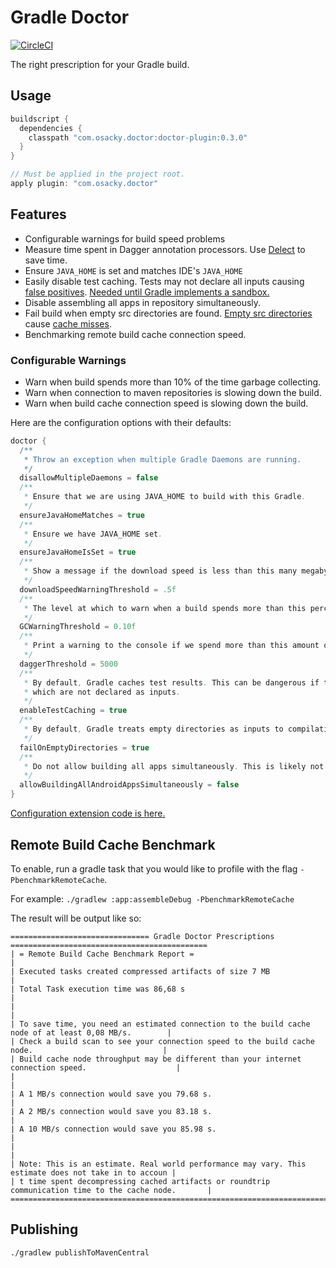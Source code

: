 # Gradle Doctor

[![CircleCI](https://circleci.com/gh/runningcode/gradle-doctor/tree/master.svg?style=svg)](https://circleci.com/gh/runningcode/gradle-doctor/tree/master)

The right prescription for your Gradle build.

## Usage

``` groovy
buildscript {
  dependencies {
    classpath "com.osacky.doctor:doctor-plugin:0.3.0"
  }
}

// Must be applied in the project root.
apply plugin: "com.osacky.doctor"
```

## Features
* Configurable warnings for build speed problems
* Measure time spent in Dagger annotation processors. Use [Delect](http://github.com/soundcloud/delect) to save time.
* Ensure `JAVA_HOME` is set and matches IDE's `JAVA_HOME`
* Easily disable test caching. Tests may not declare all inputs causing [false positives](https://github.com/gradle/gradle/issues/9151). [Needed until Gradle implements a sandbox.](https://github.com/gradle/gradle/issues/9210)
* Disable assembling all apps in repository simultaneously.
* Fail build when empty src directories are found. [Empty src directories](https://github.com/gradle/gradle/issues/2463) cause [cache misses](https://developers.soundcloud.com/blog/dagger-reflect).
* Benchmarking remote build cache connection speed.

### Configurable Warnings
* Warn when build spends more than 10% of the time garbage collecting.
* Warn when connection to maven repositories is slowing down the build.
* Warn when build cache connection speed is slowing down the build.

Here are the configuration options with their defaults:
``` groovy
doctor {
  /**
   * Throw an exception when multiple Gradle Daemons are running.
   */
  disallowMultipleDaemons = false
  /**
   * Ensure that we are using JAVA_HOME to build with this Gradle.
   */
  ensureJavaHomeMatches = true
  /**
   * Ensure we have JAVA_HOME set.
   */
  ensureJavaHomeIsSet = true
  /**
   * Show a message if the download speed is less than this many megabytes / sec.
   */
  downloadSpeedWarningThreshold = .5f
  /**
   * The level at which to warn when a build spends more than this percent garbage collecting.
   */
  GCWarningThreshold = 0.10f
  /**
   * Print a warning to the console if we spend more than this amount of time with Dagger annoation processors.
   */
  daggerThreshold = 5000
  /**
   * By default, Gradle caches test results. This can be dangerous if tests rely on timestamps, dates, or other files
   * which are not declared as inputs.
   */
  enableTestCaching = true
  /**
   * By default, Gradle treats empty directories as inputs to compilation tasks. This can cause cache misses.
   */
  failOnEmptyDirectories = true
  /**
   * Do not allow building all apps simultaneously. This is likely not what the user intended.
   */
  allowBuildingAllAndroidAppsSimultaneously = false
}
```
[Configuration extension code is here.](https://github.com/runningcode/gradle-doctor/blob/master/doctor-plugin/src/main/java/com/osacky/doctor/DoctorExtension.kt)

## Remote Build Cache Benchmark
To enable, run a gradle task that you would like to profile with the flag `-PbenchmarkRemoteCache`.

For example:
`./gradlew :app:assembleDebug -PbenchmarkRemoteCache`

The result will be output like so:
```
=============================== Gradle Doctor Prescriptions ============================================
| = Remote Build Cache Benchmark Report =                                                              |
| Executed tasks created compressed artifacts of size 7 MB                                             |
| Total Task execution time was 86,68 s                                                                |
|                                                                                                      |
| To save time, you need an estimated connection to the build cache node of at least 0,08 MB/s.        |
| Check a build scan to see your connection speed to the build cache node.                             |
| Build cache node throughput may be different than your internet connection speed.                    |
|                                                                                                      |
| A 1 MB/s connection would save you 79.68 s.                                                         |
| A 2 MB/s connection would save you 83.18 s.                                                         |
| A 10 MB/s connection would save you 85.98 s.                                                        |
|                                                                                                      |
| Note: This is an estimate. Real world performance may vary. This estimate does not take in to accoun |
| t time spent decompressing cached artifacts or roundtrip communication time to the cache node.       |
========================================================================================================
```

## Publishing
``` bash
./gradlew publishToMavenCentral
```
